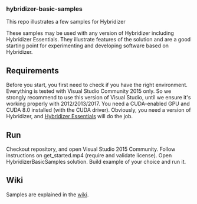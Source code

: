 ### hybridizer-basic-samples
This repo illustrates a few samples for Hybridizer

These samples may be used with any version of Hybridizer including Hybridizer Essentials.
They illustrate features of the solution and are a good starting point for experimenting and developing software based on Hybridizer.

## Requirements
Before you start, you first need to check if you have the right environment. 
Everything is tested with Visual Studio Community 2015 only. So we strongly recommend to use this version of Visual Studio, until we ensure it's working properly with 2012/2013/2017. 
You need a CUDA-enabled GPU and CUDA 8.0 installed (with the CUDA driver). 
Obviously, you need a version of Hybridizer, and <a href="https://marketplace.visualstudio.com/items?itemName=altimesh.AltimeshHybridizerExtensionEssentials" target="_blank">Hybridizer Essentials</a> will do the job. 

## Run
Checkout repository, and open Visual Studio 2015 Community. 
Follow instructions on get_started.mp4 (require and validate license). 
Open HybridizerBasicSamples solution. 
Build example of your choice and run it. 

## Wiki
Samples are explained in the [wiki](https://github.com/altimesh/hybridizer-basic-samples/wiki).
